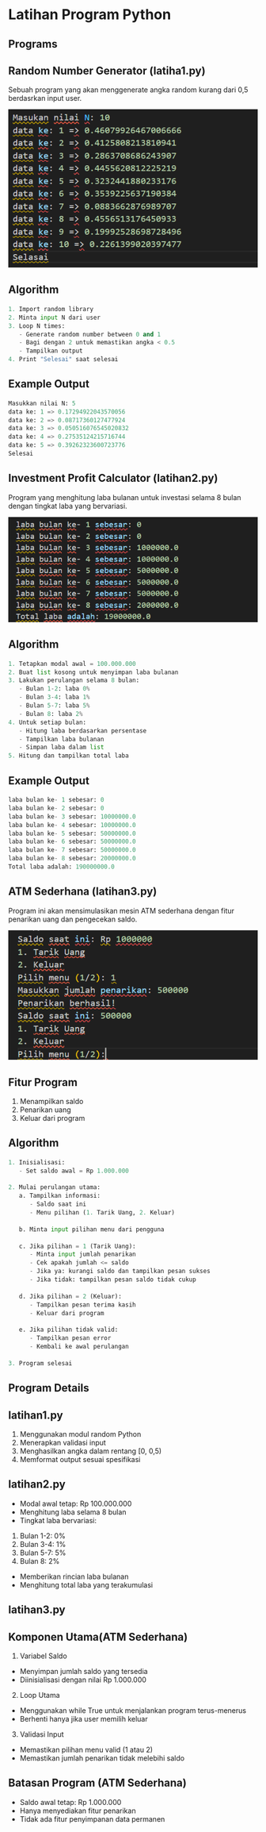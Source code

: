 # Latihan Program Python

## Programs

## Random Number Generator (latiha1.py) 
Sebuah program yang akan menggenerate angka random kurang dari 0,5 berdasrkan input user.

![gambar](https://github.com/M-Rakha/labpy03/blob/1696cf8fc99b2e4f84fadb712940dfd7703a7951/Cuplikan%20layar%202024-11-03%20204135.png)

## Algorithm

```python
1. Import random library
2. Minta input N dari user
3. Loop N times:
   - Generate random number between 0 and 1
   - Bagi dengan 2 untuk memastikan angka < 0.5
   - Tampilkan output
4. Print "Selesai" saat selesai
```

## Example Output

```python
Masukkan nilai N: 5
data ke: 1 => 0.17294922043570056
data ke: 2 => 0.08717360127477924
data ke: 3 => 0.050516076545020832
data ke: 4 => 0.27535124215716744
data ke: 5 => 0.39262323600723776
Selesai
```

## Investment Profit Calculator (latihan2.py)
Program yang menghitung laba bulanan untuk investasi selama 8 bulan dengan tingkat laba yang bervariasi.

![gambar](https://github.com/M-Rakha/labpy03/blob/154efa8f9c34baa5ee984652ea95f37d18a4d14e/Cuplikan%20layar%202024-11-03%20211202.png)

## Algorithm

```python
1. Tetapkan modal awal = 100.000.000
2. Buat list kosong untuk menyimpan laba bulanan
3. Lakukan perulangan selama 8 bulan:
   - Bulan 1-2: laba 0%
   - Bulan 3-4: laba 1%
   - Bulan 5-7: laba 5%
   - Bulan 8: laba 2%
4. Untuk setiap bulan:
   - Hitung laba berdasarkan persentase
   - Tampilkan laba bulanan
   - Simpan laba dalam list
5. Hitung dan tampilkan total laba
```

## Example Output

```python
laba bulan ke- 1 sebesar: 0
laba bulan ke- 2 sebesar: 0
laba bulan ke- 3 sebesar: 10000000.0
laba bulan ke- 4 sebesar: 10000000.0
laba bulan ke- 5 sebesar: 50000000.0
laba bulan ke- 6 sebesar: 50000000.0
laba bulan ke- 7 sebesar: 50000000.0
laba bulan ke- 8 sebesar: 20000000.0
Total laba adalah: 190000000.0
```

## ATM Sederhana (latihan3.py)
Program ini akan mensimulasikan mesin ATM sederhana dengan fitur penarikan uang dan pengecekan saldo.

![gambar](https://github.com/M-Rakha/labpy03/blob/ee6328642949cda2e09295197a05bbc6c25030af/Cuplikan%20layar%202024-11-03%20213109.png)

## Fitur Program
1. Menampilkan saldo
2. Penarikan uang
3. Keluar dari program

## Algorithm

```python
1. Inisialisasi:
   - Set saldo awal = Rp 1.000.000

2. Mulai perulangan utama:
   a. Tampilkan informasi:
      - Saldo saat ini
      - Menu pilihan (1. Tarik Uang, 2. Keluar)

   b. Minta input pilihan menu dari pengguna

   c. Jika pilihan = 1 (Tarik Uang):
      - Minta input jumlah penarikan
      - Cek apakah jumlah <= saldo
      - Jika ya: kurangi saldo dan tampilkan pesan sukses
      - Jika tidak: tampilkan pesan saldo tidak cukup

   d. Jika pilihan = 2 (Keluar):
      - Tampilkan pesan terima kasih
      - Keluar dari program

   e. Jika pilihan tidak valid:
      - Tampilkan pesan error
      - Kembali ke awal perulangan

3. Program selesai
```

## Program Details
## latihan1.py
1. Menggunakan modul random Python
2. Menerapkan validasi input
3. Menghasilkan angka dalam rentang [0, 0,5)
4. Memformat output sesuai spesifikasi
## latihan2.py
- Modal awal tetap: Rp 100.000.000
- Menghitung laba selama 8 bulan
- Tingkat laba bervariasi:
1. Bulan 1-2: 0%
2. Bulan 3-4: 1%
3. Bulan 5-7: 5%
4. Bulan 8: 2%
- Memberikan rincian laba bulanan
- Menghitung total laba yang terakumulasi
## latihan3.py
## Komponen Utama(ATM Sederhana)
1. Variabel Saldo
- Menyimpan jumlah saldo yang tersedia
- Diinisialisasi dengan nilai Rp 1.000.000

2. Loop Utama
- Menggunakan while True untuk menjalankan program terus-menerus
- Berhenti hanya jika user memilih keluar

3. Validasi Input
- Memastikan pilihan menu valid (1 atau 2)
- Memastikan jumlah penarikan tidak melebihi saldo

## Batasan Program (ATM Sederhana)
- Saldo awal tetap: Rp 1.000.000
- Hanya menyediakan fitur penarikan
- Tidak ada fitur penyimpanan data permanen











